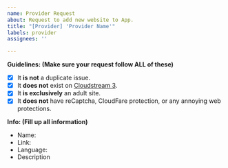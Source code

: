```yaml
---
name: Provider Request
about: Request to add new website to App.
title: "[Provider] 'Provider Name'"
labels: provider
assignees: ''

---
```


**Guidelines: (Make sure your request follow ALL of these)**
- [x] It **is not** a duplicate issue.
- [x] It **does not** exist on [Cloudstream 3](https://github.com/LagradOst/CloudStream-3).
- [x] It **is exclusively** an adult site.
- [x] It **does not** have reCaptcha, CloudFare protection, or any annoying web protections.

**Info: (Fill up all information)**
- Name:
- Link:
- Language:
- Description
